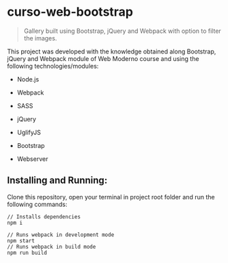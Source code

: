 # curso-web-bootstrap

 > Gallery built using Bootstrap, jQuery and Webpack with option to filter the images.

This project was developed with the knowledge obtained along Bootstrap, jQuery and Webpack module of Web Moderno course and using the following technologies/modules:

- Node.js

- Webpack

- SASS

- jQuery

- UglifyJS

- Bootstrap

- Webserver

## Installing and Running:

Clone this repository, open your terminal in project root folder and run the following commands:

```
// Installs dependencies
npm i

// Runs webpack in development mode
npm start
// Runs webpack in build mode
npm run build
```
